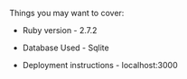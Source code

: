 
Things you may want to cover:

* Ruby version - 2.7.2

* Database Used - Sqlite

* Deployment instructions - localhost:3000
